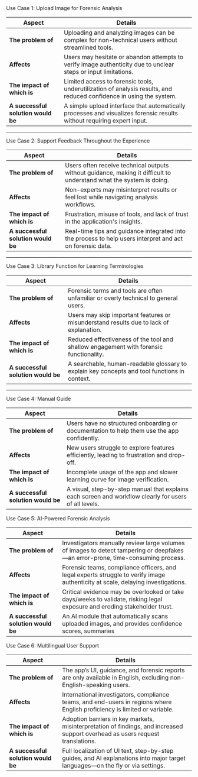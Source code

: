 <div id="UC_upload" className="text-xl font-bold my-6">Use Case 1: Upload Image for Forensic Analysis</div>

| **Aspect**                         | **Details**                                                                                                            |
| ---------------------------------- | ---------------------------------------------------------------------------------------------------------------------- |
| **The problem of**                 | Uploading and analyzing images can be complex for non-technical users without streamlined tools.                       |
| **Affects**                        | Users may hesitate or abandon attempts to verify image authenticity due to unclear steps or input limitations.         |
| **The impact of which is**         | Limited access to forensic tools, underutilization of analysis results, and reduced confidence in using the system.    |
| **A successful solution would be** | A simple upload interface that automatically processes and visualizes forensic results without requiring expert input. |

---

<div id="UC_feedback" className="text-xl font-bold my-6">Use Case 2: Support Feedback Throughout the Experience</div>

| **Aspect**                         | **Details**                                                                                                         |
| ---------------------------------- | ------------------------------------------------------------------------------------------------------------------- |
| **The problem of**                 | Users often receive technical outputs without guidance, making it difficult to understand what the system is doing. |
| **Affects**                        | Non-experts may misinterpret results or feel lost while navigating analysis workflows.                              |
| **The impact of which is**         | Frustration, misuse of tools, and lack of trust in the application's insights.                                      |
| **A successful solution would be** | Real-time tips and guidance integrated into the process to help users interpret and act on forensic data.           |

---

<div id="UC_library" className="text-xl font-bold my-6">Use Case 3: Library Function for Learning Terminologies</div>

| **Aspect**                         | **Details**                                                                                  |
| ---------------------------------- | -------------------------------------------------------------------------------------------- |
| **The problem of**                 | Forensic terms and tools are often unfamiliar or overly technical to general users.          |
| **Affects**                        | Users may skip important features or misunderstand results due to lack of explanation.       |
| **The impact of which is**         | Reduced effectiveness of the tool and shallow engagement with forensic functionality.        |
| **A successful solution would be** | A searchable, human-readable glossary to explain key concepts and tool functions in context. |

---

<div id="UC_manual" className="text-xl font-bold my-6">Use Case 4: Manual Guide</div>

| **Aspect**                         | **Details**                                                                                           |
| ---------------------------------- | ----------------------------------------------------------------------------------------------------- |
| **The problem of**                 | Users have no structured onboarding or documentation to help them use the app confidently.            |
| **Affects**                        | New users struggle to explore features efficiently, leading to frustration and drop-off.              |
| **The impact of which is**         | Incomplete usage of the app and slower learning curve for image verification.                         |
| **A successful solution would be** | A visual, step-by-step manual that explains each screen and workflow clearly for users of all levels. |


<div id="UC_ai_forensics" className="text-xl font-bold my-6">Use Case 5: AI-Powered Forensic Analysis</div>

| **Aspect**                         | **Details**                                                                                                                   |
| ---------------------------------- | ----------------------------------------------------------------------------------------------------------------------------- |
| **The problem of**                 | Investigators manually review large volumes of images to detect tampering or deepfakes—an error-prone, time-consuming process. |
| **Affects**                        | Forensic teams, compliance officers, and legal experts struggle to verify image authenticity at scale, delaying investigations. |
| **The impact of which is**         | Critical evidence may be overlooked or take days/weeks to validate, risking legal exposure and eroding stakeholder trust.     |
| **A successful solution would be** | An AI module that automatically scans uploaded images, and provides confidence scores, summaries |


<div id="UC_multilang" className="text-xl font-bold my-6">Use Case 6: Multilingual User Support</div>

| **Aspect**                         | **Details**                                                                                                                    |
| ---------------------------------- | ------------------------------------------------------------------------------------------------------------------------------ |
| **The problem of**                 | The app’s UI, guidance, and forensic reports are only available in English, excluding non-English-speaking users.               |
| **Affects**                        | International investigators, compliance teams, and end-users in regions where English proficiency is limited or variable.      |
| **The impact of which is**         | Adoption barriers in key markets, misinterpretation of findings, and increased support overhead as users request translations. |
| **A successful solution would be** | Full localization of UI text, step-by-step guides, and AI explanations into major target languages—on the fly or via settings. |
